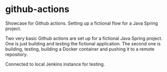 # github-actions
Showcase for Github actions. Setting up a fictional flow for a Java Spring project.

Two very basic Github actions are set up for a fictional Java Spring project.
One is just building and testing the fictional application.
The second one is building, testing, building a Docker container and pushing it to
a remote repository.

Connected to local Jenkins instance for testing.
